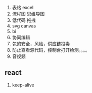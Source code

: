 1. 表格 excel
2. 流程图 思维导图
3. 低代码 拖拽
4. svg canvas
5. bi
6. 协同编辑
7. 包的安全，风险，供应链投毒
8. 防止查看源代码，控制台打开检测。。。。
9. 音视频


## react 

1. keep-alive